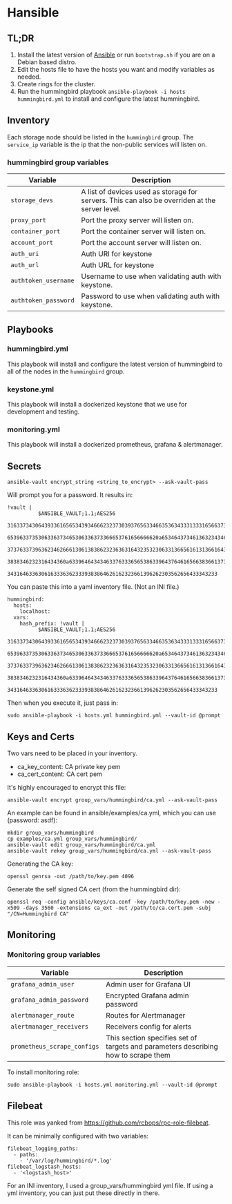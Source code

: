 Hansible
========

TL;DR
-----

1.  Install the latest version of [Ansible](http://docs.ansible.com/ansible/latest/intro_installation.html) or run `bootstrap.sh` if you are on a Debian based distro.
2.  Edit the hosts file to have the hosts you want and modify variables as needed.
3.  Create rings for the cluster.
4.  Run the hummingbird playbook `ansible-playbook -i hosts hummingbird.yml` to install and configure the latest hummingbird.

Inventory
---------

Each storage node should be listed in the `hummingbird` group.  The `service_ip` variable is the ip that the non-public services will listen on.  

### hummingbird group variables

Variable | Description
-------- | -----------
`storage_devs` | A list of devices used as storage for servers.  This can also be overriden at the server level.
`proxy_port` | Port the proxy server will listen on.
`container_port` | Port the container server will listen on.
`account_port` | Port the account server will listen on.
`auth_uri` | Auth URI for keystone
`auth_url` | Auth URL for keystone
`authtoken_username` | Username to use when validating auth with keystone.
`authtoken_password` | Password to use when validating auth with keystone.

Playbooks
---------

### hummingbird.yml

This playbook will install and configure the latest version of hummingbird to all of the nodes in the `hummingbird` group.

### keystone.yml

This playbook will install a dockerized keystone that we use for development and testing.

### monitoring.yml

This playbook will install a dockerized prometheus, grafana & alertmanager.

Secrets
-------
```
ansible-vault encrypt_string <string_to_encrypt> --ask-vault-pass
```

Will prompt you for a password. It results in:

```
!vault |
          $ANSIBLE_VAULT;1.1;AES256
          31633734306439336165653439346662323730393765633466353634333133316566373961663739
          6539633735306336373465306336373366653761656666620a653464373461363234346339333431
          37376337396362346266613061383862323636316432353230633136656161313661643939363866
          3838346232316434360a633964643434633763336565386339643764616566383661373663333062
          34316463363061633363623339383864626162323661396262303562656433343233
```

You can paste this into a yaml inventory file. (Not an INI file.)

```
hummingbird:
  hosts:
    localhost:
  vars:
    hash_prefix: !vault |
          $ANSIBLE_VAULT;1.1;AES256
          31633734306439336165653439346662323730393765633466353634333133316566373961663739
          6539633735306336373465306336373366653761656666620a653464373461363234346339333431
          37376337396362346266613061383862323636316432353230633136656161313661643939363866
          3838346232316434360a633964643434633763336565386339643764616566383661373663333062
          34316463363061633363623339383864626162323661396262303562656433343233
```

Then when you execute it, just pass in:

```
sudo ansible-playbook -i hosts.yml hummingbird.yml --vault-id @prompt
```

Keys and Certs
--------------

Two vars need to be placed in your inventory.

* ca\_key\_content: CA private key pem
* ca\_cert\_content: CA cert pem

It's highly encouraged to encrypt this file:

```
ansible-vault encrypt group_vars/hummingbird/ca.yml --ask-vault-pass
```

An example can be found in ansible/examples/ca.yml, which you can use (password: asdf):
```
mkdir group_vars/hummingbird
cp examples/ca.yml group_vars/hummingbird/
ansible-vault edit group_vars/hummingbird/ca.yml
ansible-vault rekey group_vars/hummingbird/ca.yml --ask-vault-pass
```


Generating the CA key:

```
openssl genrsa -out /path/to/key.pem 4096
```

Generate the self signed CA cert (from the hummingbird dir):

```
openssl req -config ansible/keys/ca.conf -key /path/to/key.pem -new -x509 -days 3560 -extensions ca_ext -out /path/to/ca.cert.pem -subj "/CN=Hummingbird CA"
```


Monitoring
----------
### Monitoring group variables

Variable | Description
-------- | -----------
`grafana_admin_user` | Admin user for Grafana UI
`grafana_admin_password` | Encrypted Grafana admin password
`alertmanager_route` | Routes for Alertmanager
`alertmanager_receivers` | Receivers config for alerts
`prometheus_scrape_configs` | This section specifies set of targets and parameters describing how to scrape them

To install monitoring role:

```
sudo ansible-playbook -i hosts.yml monitoring.yml --vault-id @prompt
```

Filebeat
---------
This role was yanked from https://github.com/rcbops/rpc-role-filebeat.

It can be minimally configured with two variables:

```
filebeat_logging_paths:
  - paths:
    - '/var/log/hummingbird/*.log'
filebeat_logstash_hosts:
  - '<logstash_host>'
```

For an INI inventory, I used a group\_vars/hummingbird yml file. If using a yml inventory, you can just put these directly in there.
